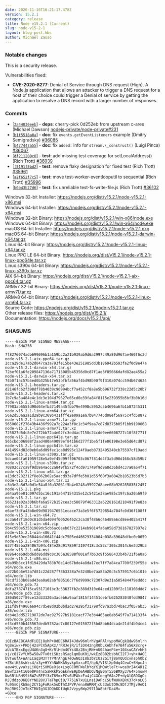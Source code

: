 ```yaml
---
date: 2020-11-16T16:21:17.478Z
version: 15.2.1
category: release
title: Node v15.2.1 (Current)
slug: node-v15-2-1
layout: blog-post.hbs
author: Michaël Zasso
---
```


### Notable changes

This is a security release.

Vulnerabilities fixed:

* **CVE-2020-8277**: Denial of Service through DNS request (High). A Node.js application that allows an attacker to trigger a DNS request for a host of their choice could trigger a Denial of service by getting the application to resolve a DNS record with a larger number of responses.

### Commits

* [[`2a44836eeb`](https://github.com/nodejs/node/commit/2a44836eeb)] - **deps**: cherry-pick 0d252eb from upstream c-ares (Michael Dawson) [nodejs-private/node-private#231](https://github.com/nodejs-private/node-private/pull/231)
* [[`b1f5518a0a`](https://github.com/nodejs/node/commit/b1f5518a0a)] - **doc**: fix `events.getEventListeners` example (Dmitry Semigradsky) [#36085](https://github.com/nodejs/node/pull/36085)
* [[`b477447a55`](https://github.com/nodejs/node/commit/b477447a55)] - **doc**: fix `added:` info for `stream.\_construct()` (Luigi Pinca) [#36067](https://github.com/nodejs/node/pull/36067)
* [[`df211208c0`](https://github.com/nodejs/node/commit/df211208c0)] - **test**: add missing test coverage for setLocalAddress() (Rich Trott) [#36039](https://github.com/nodejs/node/pull/36039)
* [[`f5191f5bd2`](https://github.com/nodejs/node/commit/f5191f5bd2)] - **test**: remove flaky designation for fixed test (Rich Trott) [#35961](https://github.com/nodejs/node/pull/35961)
* [[`a2f652f7c5`](https://github.com/nodejs/node/commit/a2f652f7c5)] - **test**: move test-worker-eventlooputil to sequential (Rich Trott) [#35996](https://github.com/nodejs/node/pull/35996)
* [[`b0b43b27d6`](https://github.com/nodejs/node/commit/b0b43b27d6)] - **test**: fix unreliable test-fs-write-file.js (Rich Trott) [#36102](https://github.com/nodejs/node/pull/36102)

Windows 32-bit Installer: https://nodejs.org/dist/v15.2.1/node-v15.2.1-x86.msi \
Windows 64-bit Installer: https://nodejs.org/dist/v15.2.1/node-v15.2.1-x64.msi \
Windows 32-bit Binary: https://nodejs.org/dist/v15.2.1/win-x86/node.exe \
Windows 64-bit Binary: https://nodejs.org/dist/v15.2.1/win-x64/node.exe \
macOS 64-bit Installer: https://nodejs.org/dist/v15.2.1/node-v15.2.1.pkg \
macOS 64-bit Binary: https://nodejs.org/dist/v15.2.1/node-v15.2.1-darwin-x64.tar.gz \
Linux 64-bit Binary: https://nodejs.org/dist/v15.2.1/node-v15.2.1-linux-x64.tar.xz \
Linux PPC LE 64-bit Binary: https://nodejs.org/dist/v15.2.1/node-v15.2.1-linux-ppc64le.tar.xz \
Linux s390x 64-bit Binary: https://nodejs.org/dist/v15.2.1/node-v15.2.1-linux-s390x.tar.xz \
AIX 64-bit Binary: https://nodejs.org/dist/v15.2.1/node-v15.2.1-aix-ppc64.tar.gz \
ARMv7 32-bit Binary: https://nodejs.org/dist/v15.2.1/node-v15.2.1-linux-armv7l.tar.xz \
ARMv8 64-bit Binary: https://nodejs.org/dist/v15.2.1/node-v15.2.1-linux-arm64.tar.xz \
Source Code: https://nodejs.org/dist/v15.2.1/node-v15.2.1.tar.gz \
Other release files: https://nodejs.org/dist/v15.2.1/ \
Documentation: https://nodejs.org/docs/v15.2.1/api/

### SHASUMS

```
-----BEGIN PGP SIGNED MESSAGE-----
Hash: SHA256

7f8276074adb699696b1a159bc2a21b939ab9d6a2997c49a80d967ae460f6c3d  node-v15.2.1-aix-ppc64.tar.gz
2cca29de17ab2d047ca3a793fe15be43e251985dd3b186942b593fa2f0d9e47a  node-v15.2.1-darwin-x64.tar.gz
72bef01a6fe209847136a71713085b45356d0c87f1ae3f85666dafd82ae455a2  node-v15.2.1-darwin-x64.tar.xz
74b0f1ac57b4ed0b325b17e53bfbfa56af4bd98b90f9f310a074cc594b674624  node-v15.2.1-headers.tar.gz
d2146fc62f398df78b4039c90994bcf7a452cf8a8e5b696732f338c22d5c20b7  node-v15.2.1-headers.tar.xz
1b7c9a5a484e4c1dc3e104d79627e65cd0e39fa84f8115e239355b5bf3b0b16d  node-v15.2.1-linux-arm64.tar.gz
77983ab655fd90d64efb37149a45fbb79e4998c5952c5b4696a6fb1b87245311  node-v15.2.1-linux-arm64.tar.xz
56a2d53aa2a1d29b9c369b431fffe2e09a1ea7b847746d08ef56975c4fd58872  node-v15.2.1-linux-armv7l.tar.gz
5650682f27643b4436f992a7c224a3f8c1c34f9aa7c87d8375b05f1bb9190868  node-v15.2.1-linux-armv7l.tar.xz
725827d64c8e7e272bb72a4e02fc3ed4ac7158c24cdd0ee6608727c10f8f771f  node-v15.2.1-linux-ppc64le.tar.gz
565cbdb06808f2aad480a49099ef841b6d277f1be5f1fe06198e3e65d64cd872  node-v15.2.1-linux-ppc64le.tar.xz
4414594d82d0eb0a6d09fec1ca8d995c124f8aeb0732495248cb75597cf19add  node-v15.2.1-linux-s390x.tar.gz
5dcae04fa61959f28e5a9ef45d99ff06703c067f814d4f3a5d90d168c58d59b7  node-v15.2.1-linux-s390x.tar.xz
70802c27ca9f9db9a4acc2a849fb572f4cd971749f9d9a8d36bd4c37a0a64f71  node-v15.2.1-linux-x64.tar.gz
a13dc3282312f8e862b02e5aacd93a7dffe5b01d55f60f3a6042b10523b5d7b3  node-v15.2.1-linux-x64.tar.xz
c3b3e2a8d7a0d1e54a8f0a32061f5b4e8248a95927d8aee08b926285835f2457  node-v15.2.1.pkg
a64aa96e01c097d5bc16c191a647154315e12c5421e38ae985c197c6a20a69f9  node-v15.2.1.tar.gz
566231e02a30b6bfa6a572b152cea3c58079f463312a6228161d210491f9e83e  node-v15.2.1.tar.xz
e6aef3dfa43b8e09d9819476551ecace73a3e5f6f5729854a704fc0d36f108ff  node-v15.2.1-win-x64.7z
ac3a647f18d0c81d5da4094f00526462c2ca38f4866c46489a6cd8ee402a417f  node-v15.2.1-win-x64.zip
5b4c550e53531969dc5cb6ac0eeb637c2214eb9014fa6a058d738167827097e2  node-v15.2.1-win-x86.7z
615e9d59ee26044da16641f44dc7505ed46629334004e038a39648dfbc0e0659  node-v15.2.1-win-x86.zip
637f455ba284067b94c484e28d917859f3197418c3c53cf305c3014c6e2d29b3  node-v15.2.1-x64.msi
88964ce69dbd6dd86dd9c0c305a38588f001ef7b63c9f5586433b4b721f6e0a6  node-v15.2.1-x86.msi
99a99b6cc1fd19429da783b70e14c67bde4a8da17ec7ff7a84ca7700f239f55e  win-x64/node.exe
cd72b0b6e92a7d81c22d287f7863338a7e3248be7aa83a20c5c575917c6b101e  win-x64/node.lib
78cdf253b08ad43ea0a02abf80516c7f6d9999c72307d9e31a505484479edddc  win-x64/node_pdb.7z
8dfa27874715ca9317101bc3c53637fb2e388d310e64ced1209f2c118108ddd7  win-x64/node_pdb.zip
380d5027f89ce12d33320a3aceb6a9aaf1815f14451cebfb625283040fdd9847  win-x86/node.exe
211fd9f4906a694c7d5e8d02b0bd2d27e295f31798fc97a3bd74bac3f057ab35  win-x86/node.lib
0cb4e2dd52719872de7ac927927b9181cacf77e3b4465ae0ab545f7a714133f4  win-x86/node_pdb.7z
ef3cd550b445567dedb5782ac7c00127e015072f5bd8bb64dca4e21df4b94ce4  win-x86/node_pdb.zip
-----BEGIN PGP SIGNATURE-----

iQIzBAEBCAAdFiEEj8yhP+8dDC6RAI4Jdw96mlrhVgAFAl+ypoMACgkQdw96mlrh
VgBeiw/+PRDj42sPcX5ApKz/rRRJejR/ifiOX4zngR0bLKADhfe7B4fu56X8crg+
aUcATBxxEgqU4AKn3qU+K/RlHdm4GYs48z2BnjRN+mU04haeP4e+104suCAYvhH5
xj/c6i7vYLW5w58w7Tv0tiSHzsRSaglqmBuK0i/wkEz8B02bsbhCI2FJ+yh+HAGC
bVTwufA+WAnLCaq5M3TTTPMrAhgE7eOwNQJI8b3bYIUz2GiTj8oVQUdcvnsphObZ
+ZBclK56sWzs4/x3y+HYYhNWKKA5yvkpVxraEI/hp6/VISlXp0dq4CewC+SHpcJn
aaw4tLyvaYsLjOQriSUMBeRje+LsgGCRMFWalbYqYK1MQWtleFt+wce0rI4K4R1Z
WEwfzz+t1G0e0PmTns5aHKkPSGEknwE9pDeAHBbQvNgE0nT556BMXy3764F5mowN
Nw3BlURHS9t6WZsREFf3xT69mxPCv6UPAkzFu4jC4GCoegY6As2E+dyAlQ8OGgOc
RJJddzoOKB0YYND28VJTaThpOjO/7751NTxU1LnsiDAPcCSUfWUHXBRK37d+oLO5
7u9SmCjXb8mj2CY1gFoRak5oDThXJPVP/ena8WRRMjcU33obtO9c8DfJTMjv9eO1
MoJRH92JmToXTRNIg3G1DQbDDfUqKJVzyy6Wp297lDW8btfDa4M=
=GDce
-----END PGP SIGNATURE-----

```
